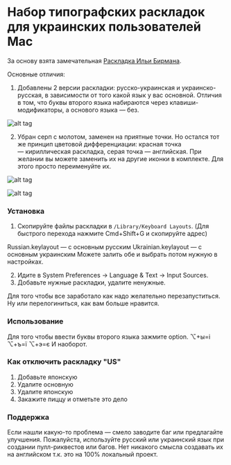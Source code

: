 # Набор типографских раскладок для украинских пользователей Mac

За основу взята замечательная [Раскладка Ильи Бирмана](http://ilyabirman.ru/projects/typography-layout/). 

Основные отличия:

1. Добавлены 2 версии раскладки: русско-украинская и украинско-русская, в зависимости от того какой язык у вас основной. Отличия в том, что буквы второго языка набираются через клавиши-модификаторы, а основого языка — без.

![alt tag](https://cloud.githubusercontent.com/assets/1838329/14048294/089a4988-f2b6-11e5-88b2-95217219f231.png)


2. Убран серп с молотом, заменен на приятные точки. Но остался тот же принцип цветовой дифференциации: красная точка — кириллическая раскладка, серая точка — английская. При желании вы можете заменить их на другие иконки в комплекте. Для этого просто переименуйте их.

![alt tag](https://cloud.githubusercontent.com/assets/1838329/14048293/089996fa-f2b6-11e5-8ecd-fb6263fe6803.png)

![alt tag](https://cloud.githubusercontent.com/assets/1838329/14048292/089908f2-f2b6-11e5-99b2-83e2b3d6e6c4.png)


### Установка
1. Скопируйте файлы раскладки в ``/Library/Keyboard Layouts``. (Для быстрого перехода нажмите Cmd+Shift+G и скопируйте адрес)

Russian.keylayout — с основным русским
Ukrainian.keylayout — с основным украинским
Можете залить обе и выбрать потом нужную в настройках.

2. Идите в System Preferences → Language & Text → Input Sources.
3. Добавьте нужные раскладки, удалите ненужные.

Для того чтобы все заработало как надо желательно перезапуститься.
Ну или перелогиниться, как вам больше нравится.

### Использование
Для того чтобы ввести буквы второго языка зажмите option.
⌥+ы=і
⌥+ъ=ї
⌥+э=є 
И наоборот.

### Как отключить раскладку "US" 

1. Добавьте японскую
2. Удалите основную
3. Удалите японскую
4. Закажите пиццу и отметьте это дело


### Поддержка
Если нашли какую-то проблема — смело заводите баг или предлагайте улучшения. Пожалуйста, используйте русский или украинский язык при создании пулл-риквестов или багов. Нет никакого смысла создавать их на английском т.к. это на 100% локальный проект.


